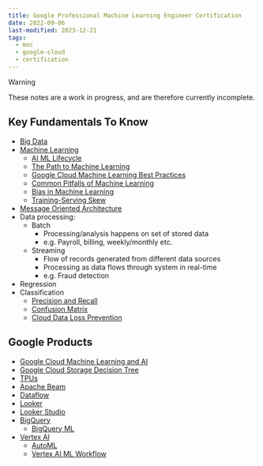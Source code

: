 ```yaml
---
title: Google Professional Machine Learning Engineer Certification
date: 2022-09-06
last-modified: 2023-12-21
tags:
  - moc
  - google-cloud
  - certification
---
```


> [!warning] 
> These notes are a work in progress, and are therefore currently incomplete.

## Key Fundamentals To Know

- [Big Data](notes/Big%20Data.md)
- [Machine Learning](notes/Machine%20Learning.md)
	- [AI ML Lifecycle](notes/AI%20ML%20Lifecycle.md)
	- [The Path to Machine Learning](The%20Path%20to%20Machine%20Learning.md)
	- [Google Cloud Machine Learning Best Practices](notes/Google%20Cloud%20Machine%20Learning%20Best%20Practices.md)
	- [Common Pitfalls of Machine Learning](notes/Common%20Pitfalls%20of%20Machine%20Learning.md)
	- [Bias in Machine Learning](notes/Bias%20in%20Machine%20Learning.md)
	- [Training-Serving Skew](notes/Training-Serving%20Skew.md)
- [Message Oriented Architecture](notes/Message%20Oriented%20Architecture.md)
- Data processing:
	- Batch
		- Processing/analysis happens on set of stored data
		- e.g. Payroll, billing, weekly/monthly etc.
	- Streaming
		- Flow of records generated from different data sources
		- Processing as data flows through system in real-time
		- e.g. Fraud detection
- Regression
- Classification
	- [Precision and Recall](notes/Precision%20and%20Recall.md)
	- [Confusion Matrix](notes/Confusion%20Matrix.md)
	- [Cloud Data Loss Prevention](notes/Cloud%20Data%20Loss%20Prevention.md)

## Google Products

- [Google Cloud Machine Learning and AI](notes/moc/Google%20Cloud%20Machine%20Learning%20and%20AI.md)
- [Google Cloud Storage Decision Tree](notes/moc/Google%20Cloud%20Decision%20Trees.md)
- [TPUs](notes/Google%20Cloud%20TPUs.md)
- [Apache Beam](notes/Apache%20Beam.md)
- [Dataflow](notes/Dataflow.md)
- [Looker](notes/Looker.md)
- [Looker Studio](notes/Google%20Looker%20Studio.md)
- [BigQuery](notes/BigQuery.md)
	- [BigQuery ML](notes/BigQuery%20ML.md)
- [Vertex AI](notes/moc/Vertex%20AI.md)
	- [AutoML](notes/AutoML.md)
	- [Vertex AI ML Workflow](notes/Vertex%20AI%20ML%20Workflow.md)
